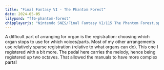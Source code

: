 ```yaml
---
title: "Final Fantasy VI - The Phantom Forest"
date: 2024-05-05
lilypond: "ff6-phantom-forest"
chipplayerjs: "Nintendo SNES/Final Fantasy VI/115 The Phantom Forest.spc"
---
```


A difficult part of arranging for organ is the registration: choosing which organ stops to use for which voices/parts. Most of my other arrangements use relatively sparse registration (relative to what organs can do). This one I registered with a bit more. The pedal here carries the melody, hence being registered up two octaves. That allowed the manuals to have more complex parts!